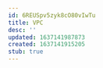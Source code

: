 ```yaml
---
id: 6REUSpv5zyk8cO80vIwTu
title: VPC
desc: ''
updated: 1637141987873
created: 1637141915205
stub: true
---
```


